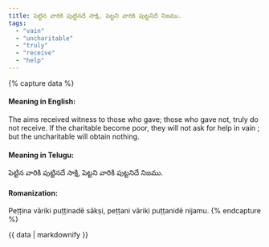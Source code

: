 ```yaml
---
title: పెట్టిన వారికి పుట్టినదే సాక్షి, పెట్టని వారికి పుట్టనిదే నిజము.
tags:
  - "vain"
  - "uncharitable"
  - "truly"
  - "receive"
  - "help"
---
```


{% capture data %}
#### Meaning in English:
The aims received witness to those who gave; those who gave not, truly do not receive.
If the charitable become poor, they will not ask for help in vain ; but the uncharitable will obtain nothing.

#### Meaning in Telugu:
పెట్టిన వారికి పుట్టినదే సాక్షి, పెట్టని వారికి పుట్టనిదే నిజము.

#### Romanization:
Peṭṭina vāriki puṭṭinadē sākṣi, peṭṭani vāriki puṭṭanidē nijamu.
{% endcapture %}

{{ data | markdownify }}

